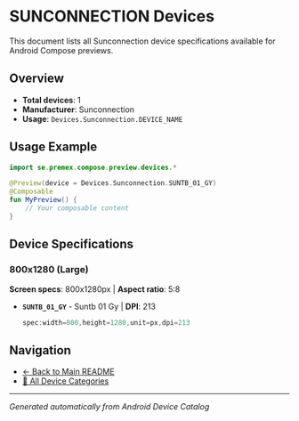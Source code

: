 # SUNCONNECTION Devices

This document lists all Sunconnection device specifications available for Android Compose previews.

## Overview

- **Total devices**: 1
- **Manufacturer**: Sunconnection
- **Usage**: `Devices.Sunconnection.DEVICE_NAME`

## Usage Example

```kotlin
import se.premex.compose.preview.devices.*

@Preview(device = Devices.Sunconnection.SUNTB_01_GY)
@Composable
fun MyPreview() {
    // Your composable content
}
```

## Device Specifications

### 800x1280 (Large)

**Screen specs**: 800x1280px | **Aspect ratio**: 5:8

- **`SUNTB_01_GY`** - Suntb 01 Gy | **DPI**: 213
  ```kotlin
  spec:width=800,height=1280,unit=px,dpi=213
  ```

## Navigation

- [← Back to Main README](../../README.md)
- [📱 All Device Categories](../README.md)

---
*Generated automatically from Android Device Catalog*
